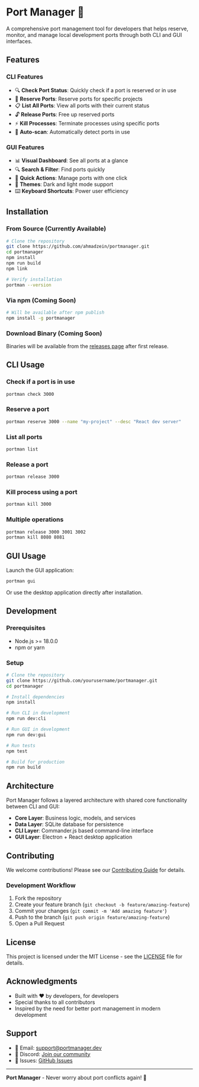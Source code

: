 # Port Manager 🚀

A comprehensive port management tool for developers that helps reserve, monitor, and manage local development ports through both CLI and GUI interfaces.

## Features

### CLI Features
- 🔍 **Check Port Status**: Quickly check if a port is reserved or in use
- 📌 **Reserve Ports**: Reserve ports for specific projects
- 📋 **List All Ports**: View all ports with their current status
- 🔓 **Release Ports**: Free up reserved ports
- ⚡ **Kill Processes**: Terminate processes using specific ports
- 🔎 **Auto-scan**: Automatically detect ports in use

### GUI Features
- 📊 **Visual Dashboard**: See all ports at a glance
- 🔍 **Search & Filter**: Find ports quickly
- 🎯 **Quick Actions**: Manage ports with one click
- 🎨 **Themes**: Dark and light mode support
- ⌨️ **Keyboard Shortcuts**: Power user efficiency

## Installation

### From Source (Currently Available)
```bash
# Clone the repository
git clone https://github.com/ahmadzein/portmanager.git
cd portmanager
npm install
npm run build
npm link

# Verify installation
portman --version
```

### Via npm (Coming Soon)
```bash
# Will be available after npm publish
npm install -g portmanager
```

### Download Binary (Coming Soon)
Binaries will be available from the [releases page](https://github.com/ahmadzein/portmanager/releases) after first release.

## CLI Usage

### Check if a port is in use
```bash
portman check 3000
```

### Reserve a port
```bash
portman reserve 3000 --name "my-project" --desc "React dev server"
```

### List all ports
```bash
portman list
```

### Release a port
```bash
portman release 3000
```

### Kill process using a port
```bash
portman kill 3000
```

### Multiple operations
```bash
portman release 3000 3001 3002
portman kill 8080 8081
```

## GUI Usage

Launch the GUI application:
```bash
portman gui
```

Or use the desktop application directly after installation.

## Development

### Prerequisites
- Node.js >= 18.0.0
- npm or yarn

### Setup
```bash
# Clone the repository
git clone https://github.com/yourusername/portmanager.git
cd portmanager

# Install dependencies
npm install

# Run CLI in development
npm run dev:cli

# Run GUI in development
npm run dev:gui

# Run tests
npm test

# Build for production
npm run build
```

## Architecture

Port Manager follows a layered architecture with shared core functionality between CLI and GUI:

- **Core Layer**: Business logic, models, and services
- **Data Layer**: SQLite database for persistence
- **CLI Layer**: Commander.js based command-line interface
- **GUI Layer**: Electron + React desktop application

## Contributing

We welcome contributions! Please see our [Contributing Guide](CONTRIBUTING.md) for details.

### Development Workflow
1. Fork the repository
2. Create your feature branch (`git checkout -b feature/amazing-feature`)
3. Commit your changes (`git commit -m 'Add amazing feature'`)
4. Push to the branch (`git push origin feature/amazing-feature`)
5. Open a Pull Request

## License

This project is licensed under the MIT License - see the [LICENSE](LICENSE) file for details.

## Acknowledgments

- Built with ❤️ by developers, for developers
- Special thanks to all contributors
- Inspired by the need for better port management in modern development

## Support

- 📧 Email: support@portmanager.dev
- 💬 Discord: [Join our community](https://discord.gg/portmanager)
- 🐛 Issues: [GitHub Issues](https://github.com/yourusername/portmanager/issues)

---

**Port Manager** - Never worry about port conflicts again! 🎉